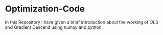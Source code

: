 # Optimization-Code

In this Repository I have given a brief introduction about the working of OLS and Gradient Descend using numpy and python.
